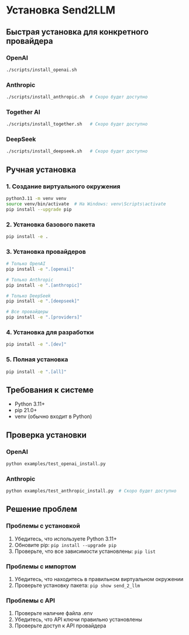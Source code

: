 # Установка Send2LLM

## Быстрая установка для конкретного провайдера

### OpenAI
```bash
./scripts/install_openai.sh
```

### Anthropic
```bash
./scripts/install_anthropic.sh  # Скоро будет доступно
```

### Together AI
```bash
./scripts/install_together.sh   # Скоро будет доступно
```

### DeepSeek
```bash
./scripts/install_deepseek.sh   # Скоро будет доступно
```

## Ручная установка

### 1. Создание виртуального окружения
```bash
python3.11 -m venv venv
source venv/bin/activate  # На Windows: venv\Scripts\activate
pip install --upgrade pip
```

### 2. Установка базового пакета
```bash
pip install -e .
```

### 3. Установка провайдеров
```bash
# Только OpenAI
pip install -e ".[openai]"

# Только Anthropic
pip install -e ".[anthropic]"

# Только DeepSeek
pip install -e ".[deepseek]"

# Все провайдеры
pip install -e ".[providers]"
```

### 4. Установка для разработки
```bash
pip install -e ".[dev]"
```

### 5. Полная установка
```bash
pip install -e ".[all]"
```

## Требования к системе
- Python 3.11+
- pip 21.0+
- venv (обычно входит в Python)

## Проверка установки

### OpenAI
```bash
python examples/test_openai_install.py
```

### Anthropic
```bash
python examples/test_anthropic_install.py  # Скоро будет доступно
```

## Решение проблем

### Проблемы с установкой
1. Убедитесь, что используете Python 3.11+
2. Обновите pip: `pip install --upgrade pip`
3. Проверьте, что все зависимости установлены: `pip list`

### Проблемы с импортом
1. Убедитесь, что находитесь в правильном виртуальном окружении
2. Проверьте установку пакета: `pip show send_2_llm`

### Проблемы с API
1. Проверьте наличие файла .env
2. Убедитесь, что API ключи правильно установлены
3. Проверьте доступ к API провайдера 